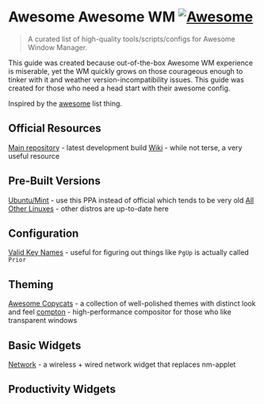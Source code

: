 # Awesome Awesome WM [![Awesome](https://cdn.rawgit.com/sindresorhus/awesome/d7305f38d29fed78fa85652e3a63e154dd8e8829/media/badge.svg)](https://github.com/sindresorhus/awesome)

> A curated list of high-quality tools/scripts/configs for Awesome Window Manager.

This guide was created because out-of-the-box Awesome WM experience is miserable, yet the WM quickly grows on those courageous enough to tinker with it and weather version-incompatibility issues. This guide was created for those who need a head start with their awesome config.

Inspired by the [awesome](https://github.com/sindresorhus/awesome) list thing.

## Official Resources
[Main repository](https://github.com/awesomeWM/awesome) - latest development build
[Wiki](http://awesome.naquadah.org/wiki/Main_Page) - while not terse, a very useful resource

## Pre-Built Versions
[Ubuntu/Mint](https://launchpad.net/~klaus-vormweg/+archive/ubuntu/awesome) - use this PPA instead of official which tends to be very old
[All Other Linuxes](http://pkgs.org/download/awesome) - other distros are up-to-date here

## Configuration
[Valid Key Names](http://wiki.linuxquestions.org/wiki/List_of_keysyms) - useful for figuring out things like `PgUp` is actually called `Prior`

## Theming
[Awesome Copycats](https://github.com/copycat-killer/awesome-copycats) - a collection of well-polished themes with distinct look and feel
[compton](https://github.com/chjj/compton) - high-performance compositor for those who like transparent windows

## Basic Widgets
[Network](https://github.com/plotnikovanton/net_widgets) - a wireless + wired network widget that replaces nm-applet

## Productivity Widgets

